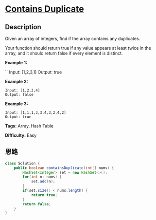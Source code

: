 # [Contains Duplicate][title]

## Description

Given an array of integers, find if the array contains any duplicates.

Your function should return true if any value appears at least twice in the array, and it should return false if every element is distinct.

**Example 1:**

``
Input: [1,2,3,1]
Output: true

**Example 2:**

```
Input: [1,2,3,4]
Output: false
```

**Example 3:**

```
Input: [1,1,1,3,3,4,3,2,4,2]
Output: true
```

**Tags:** Array, Hash Table

**Difficulty:** Easy

## 思路

``` java
class Solution {
    public boolean containsDuplicate(int[] nums) {
        HashSet<Integer> set = new HashSet<>();
        for(int n: nums) {
            set.add(n);
        }
        if(set.size() < nums.length) {
            return true;
        }
        return false;
    }
}
```

[title]: https://leetcode.com/problems/contains-duplicate

